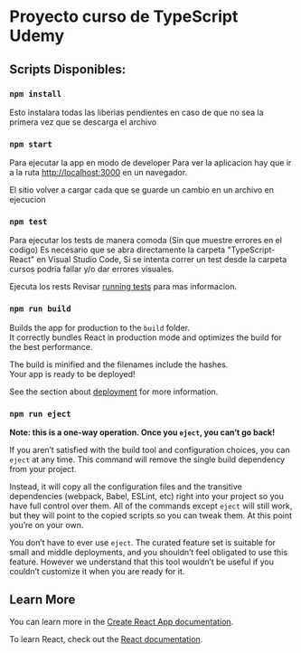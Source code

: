 # Proyecto curso de TypeScript Udemy

## Scripts Disponibles:

### `npm install`
Esto instalara todas las liberias pendientes en caso de que no sea la primera vez que se descarga el archivo

### `npm start`

Para ejecutar la app en modo de developer
Para ver la aplicacion hay que ir a la ruta [http://localhost:3000](http://localhost:3000) en un navegador.

El sitio volver a cargar cada que se guarde un cambio en un archivo en ejecucion

### `npm test`
Para ejecutar los tests de manera comoda (Sin que muestre errores en el codigo)
Es necesario que se abra directamente la carpeta "TypeScript-React" en Visual Studio Code,
Si se intenta correr un test desde la carpeta cursos podria fallar y/o dar errores visuales.

Ejecuta los rests
Revisar [running tests](https://facebook.github.io/create-react-app/docs/running-tests) para mas informacion.

### `npm run build`

Builds the app for production to the `build` folder.\
It correctly bundles React in production mode and optimizes the build for the best performance.

The build is minified and the filenames include the hashes.\
Your app is ready to be deployed!

See the section about [deployment](https://facebook.github.io/create-react-app/docs/deployment) for more information.

### `npm run eject`

**Note: this is a one-way operation. Once you `eject`, you can’t go back!**

If you aren’t satisfied with the build tool and configuration choices, you can `eject` at any time. This command will remove the single build dependency from your project.

Instead, it will copy all the configuration files and the transitive dependencies (webpack, Babel, ESLint, etc) right into your project so you have full control over them. All of the commands except `eject` will still work, but they will point to the copied scripts so you can tweak them. At this point you’re on your own.

You don’t have to ever use `eject`. The curated feature set is suitable for small and middle deployments, and you shouldn’t feel obligated to use this feature. However we understand that this tool wouldn’t be useful if you couldn’t customize it when you are ready for it.

## Learn More

You can learn more in the [Create React App documentation](https://facebook.github.io/create-react-app/docs/getting-started).

To learn React, check out the [React documentation](https://reactjs.org/).
